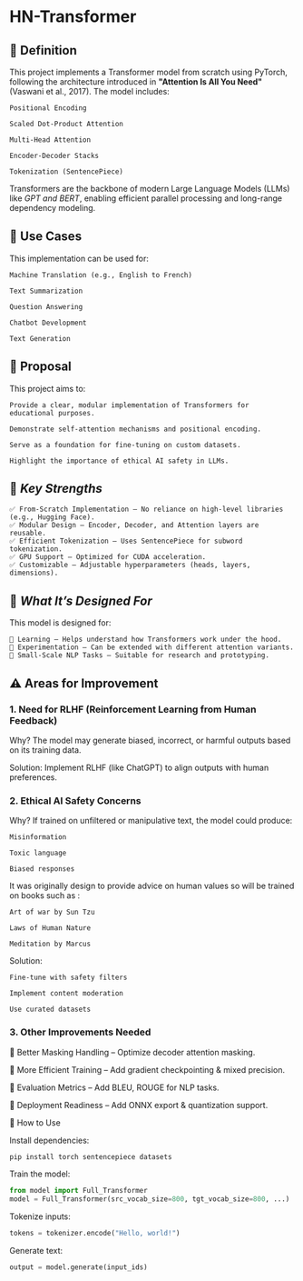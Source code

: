 # **HN-Transformer**

## 📌 **Definition**

This project implements a Transformer model from scratch using PyTorch, following the architecture introduced in **"Attention Is All You Need"** (Vaswani et al., 2017). The model includes:

    Positional Encoding
    
    Scaled Dot-Product Attention
    
    Multi-Head Attention
    
    Encoder-Decoder Stacks
    
    Tokenization (SentencePiece)

Transformers are the backbone of modern Large Language Models (LLMs) like *GPT and BERT*, enabling efficient parallel processing and long-range dependency modeling.

## 🚀 **Use Cases**

This implementation can be used for:

    Machine Translation (e.g., English to French)
    
    Text Summarization
    
    Question Answering
    
    Chatbot Development
    
    Text Generation

## 🎯 **Proposal**

This project aims to:

    Provide a clear, modular implementation of Transformers for educational purposes.
    
    Demonstrate self-attention mechanisms and positional encoding.
    
    Serve as a foundation for fine-tuning on custom datasets.
    
    Highlight the importance of ethical AI safety in LLMs.

## 💪 *Key Strengths*

    ✅ From-Scratch Implementation – No reliance on high-level libraries (e.g., Hugging Face).
    ✅ Modular Design – Encoder, Decoder, and Attention layers are reusable.
    ✅ Efficient Tokenization – Uses SentencePiece for subword tokenization.
    ✅ GPU Support – Optimized for CUDA acceleration.
    ✅ Customizable – Adjustable hyperparameters (heads, layers, dimensions).

## 🎨 *What It’s Designed For*

This model is designed for:

    🔹 Learning – Helps understand how Transformers work under the hood.
    🔹 Experimentation – Can be extended with different attention variants.
    🔹 Small-Scale NLP Tasks – Suitable for research and prototyping.

## ⚠️ **Areas for Improvement**

### 1. Need for **RLHF** (Reinforcement Learning from Human Feedback)
Why? The model may generate biased, incorrect, or harmful outputs based on its training data.

Solution: Implement RLHF (like ChatGPT) to align outputs with human preferences.

### 2. Ethical AI Safety Concerns
Why? If trained on unfiltered or manipulative text, the model could produce:

    Misinformation
    
    Toxic language
    
    Biased responses

It was originally design to provide advice on human values so will be trained on books such as :

    Art of war by Sun Tzu
    
    Laws of Human Nature
    
    Meditation by Marcus

Solution:

    Fine-tune with safety filters
    
    Implement content moderation
    
    Use curated datasets

### 3. Other Improvements Needed
   
🔸 Better Masking Handling – Optimize decoder attention masking.

🔸 More Efficient Training – Add gradient checkpointing & mixed precision.

🔸 Evaluation Metrics – Add BLEU, ROUGE for NLP tasks.

🔸 Deployment Readiness – Add ONNX export & quantization support.

📂 How to Use

Install dependencies:

```python
pip install torch sentencepiece datasets
```

Train the model:

```python
from model import Full_Transformer
model = Full_Transformer(src_vocab_size=800, tgt_vocab_size=800, ...)
```

Tokenize inputs:

```python
tokens = tokenizer.encode("Hello, world!")
```

Generate text:

```python
output = model.generate(input_ids)
```

